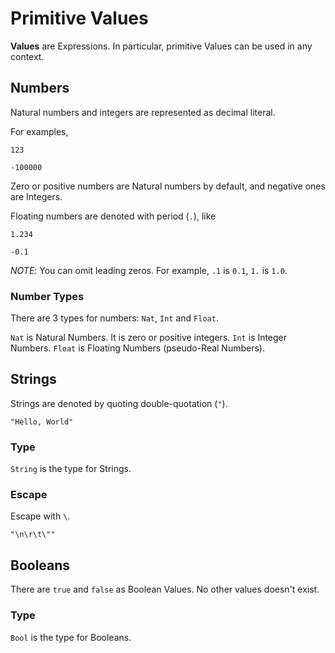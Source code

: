 # Primitive Values

__Values__ are Expressions.
In particular, primitive Values can be used in any context.

## Numbers

Natural numbers and integers are represented as decimal literal.

For examples,

```rust,no_run,noplayground
123
```

```rust,no_run,noplayground
-100000
```

Zero or positive numbers are Natural numbers by default,
and negative ones are Integers.

Floating numbers are denoted with period (`.`), like

```rust,no_run,noplayground
1.234
```

```rust,no_run,noplayground
-0.1
```

_NOTE_:
You can omit leading zeros.
For example, `.1` is `0.1`, `1.` is `1.0`.

### Number Types

There are 3 types for numbers: `Nat`, `Int` and `Float`.

`Nat` is Natural Numbers. It is zero or positive integers.
`Int` is Integer Numbers.
`Float` is Floating Numbers (pseudo-Real Numbers).

## Strings

Strings are denoted by quoting double-quotation (`"`).

```rust,no_run,noplayground
"Hello, World"
```

### Type

`String` is the type for Strings.

### Escape

Escape with `\`.

```rust,no_run,noplayground
"\n\r\t\""
```

## Booleans

There are `true` and `false` as Boolean Values.
No other values doesn't exist.

### Type

`Bool` is the type for Booleans.
